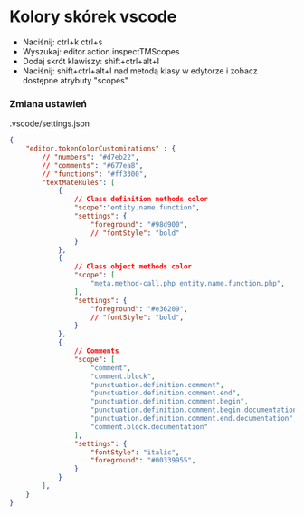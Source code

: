 # Kolory skórek vscode

- Naciśnij: ctrl+k ctrl+s
- Wyszukaj: editor.action.inspectTMScopes
- Dodaj skrót klawiszy: shift+ctrl+alt+I
- Naciśnij: shift+ctrl+alt+I nad metodą klasy w edytorze i zobacz dostępne atrybuty "scopes"

### Zmiana ustawień
.vscode/settings.json
```json
{
	"editor.tokenColorCustomizations" : {
		// "numbers": "#d7eb22",
		// "comments": "#677ea8",
		// "functions": "#ff3300",
		"textMateRules": [
			{
				// Class definition methods color
				"scope":"entity.name.function",
				"settings": {
					"foreground": "#98d900",
					// "fontStyle": "bold"
				}
			},
			{
				// Class object methods color
				"scope": [
					"meta.method-call.php entity.name.function.php",
				],
				"settings": {
					"foreground": "#e36209",
					// "fontStyle": "bold",
				}
			},
			{
				// Comments
				"scope": [
					"comment",
					"comment.block",
					"punctuation.definition.comment",
					"punctuation.definition.comment.end",
					"punctuation.definition.comment.begin",
					"punctuation.definition.comment.begin.documentation",
					"punctuation.definition.comment.end.documentation",
					"comment.block.documentation"
				],
				"settings": {
					"fontStyle": "italic",
					"foreground": "#00339955",
				}
			}
		],
	}
}
```

